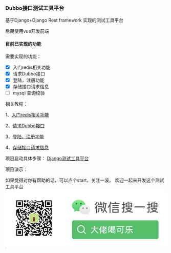 ### Dubbo接口测试工具平台
基于Django+Django Rest framework 实现的测试工具平台

后期使用vue开发前端
#### 目前已实现的功能
需要实现的功能：
 - [x] 入门redis相关功能
 - [x] 请求Dubbo接口
 - [x] 登陆，注册功能
 - [x] 存储接口请求信息
 - [ ] mysql 查询校验
 
 相关教程：
 
 1、[入门redis相关功能](https://blog.csdn.net/zxc19854/article/details/108344069)
 
 2、[请求Dubbo接口](https://blog.csdn.net/zxc19854/article/details/108382200)
 
 3、[登陆，注册功能](https://blog.csdn.net/zxc19854/article/details/108507765)
 
 4、[存储接口请求信息](https://blog.csdn.net/zxc19854/article/details/108639294)
 
 项目启动具体步骤：
 [Django测试工具平台](https://blog.csdn.net/zxc19854/article/details/108639294)
 
 
 项目演示：
 
 
 如果觉得对你有帮助的话，可以点个start，关注一波。
 欢迎一起来开发这个测试工具平台
 ![avatar](公众号.png)
 
